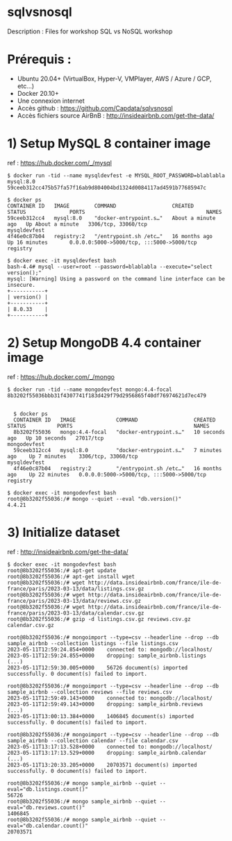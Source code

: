 # sqlvsnosql
Description : Files for workshop SQL vs NoSQL workshop

# Prérequis :
- Ubuntu 20.04+ (VirtualBox, Hyper-V, VMPlayer, AWS / Azure / GCP, etc...)
- Docker 20.10+
- Une connexion internet
- Accès github : https://github.com/Capdata/sqlvsnosql
- Accès fichiers source AirBnB : http://insideairbnb.com/get-the-data/ 

# 1) Setup MySQL 8 container image 
ref : https://hub.docker.com/_/mysql

<pre><code>$ docker run -tid --name mysqldevfest -e MYSQL_ROOT_PASSWORD=blablabla mysql:8.0
59ceeb312cc475b57fa57f16ab9d804004bd1324d0084117ad4591b77685947c

$ docker ps 
CONTAINER ID   IMAGE        COMMAND                  CREATED              STATUS              PORTS                                       NAMES
59ceeb312cc4   mysql:8.0    "docker-entrypoint.s…"   About a minute ago   Up About a minute   3306/tcp, 33060/tcp                         mysqldevfest
4f46e0c87b04   registry:2   "/entrypoint.sh /etc…"   16 months ago        Up 16 minutes       0.0.0.0:5000->5000/tcp, :::5000->5000/tcp   registry

$ docker exec -it mysqldevfest bash
bash-4.4# mysql --user=root --password=blablabla --execute="select version();"
mysql: [Warning] Using a password on the command line interface can be insecure.
+-----------+
| version() |
+-----------+
| 8.0.33    |
+-----------+
</pre></code>

# 2) Setup MongoDB 4.4 container image 
ref : https://hub.docker.com/_/mongo
<pre><code>$ docker run -tid --name mongodevfest mongo:4.4-focal
8b3202f55036bbb31f4307741f183d429f79d2956865f40df76974621d7ec479


  $ docker ps
  CONTAINER ID   IMAGE             COMMAND                  CREATED          STATUS          PORTS                                       NAMES
  8b3202f55036   mongo:4.4-focal   "docker-entrypoint.s…"   10 seconds ago   Up 10 seconds   27017/tcp                                   mongodevfest
  59ceeb312cc4   mysql:8.0         "docker-entrypoint.s…"   7 minutes ago    Up 7 minutes    3306/tcp, 33060/tcp                         mysqldevfest
  4f46e0c87b04   registry:2        "/entrypoint.sh /etc…"   16 months ago    Up 22 minutes   0.0.0.0:5000->5000/tcp, :::5000->5000/tcp   registry

$ docker exec -it mongodevfest bash
root@8b3202f55036:/# mongo --quiet --eval "db.version()"
4.4.21
</pre></code>

# 3) Initialize dataset 
ref : http://insideairbnb.com/get-the-data/

<pre><code>$ docker exec -it mongodevfest bash
root@8b3202f55036:/# apt-get update
root@8b3202f55036:/# apt-get install wget
root@8b3202f55036:/# wget http://data.insideairbnb.com/france/ile-de-france/paris/2023-03-13/data/listings.csv.gz
root@8b3202f55036:/# wget http://data.insideairbnb.com/france/ile-de-france/paris/2023-03-13/data/reviews.csv.gz
root@8b3202f55036:/# wget http://data.insideairbnb.com/france/ile-de-france/paris/2023-03-13/data/calendar.csv.gz
root@8b3202f55036:/# gzip -d listings.csv.gz reviews.csv.gz calendar.csv.gz

root@8b3202f55036:/# mongoimport --type=csv --headerline --drop --db sample_airbnb --collection listings --file listings.csv
2023-05-11T12:59:24.854+0000	connected to: mongodb://localhost/
2023-05-11T12:59:24.855+0000	dropping: sample_airbnb.listings
(...)
2023-05-11T12:59:30.005+0000	56726 document(s) imported successfully. 0 document(s) failed to import.

root@8b3202f55036:/# mongoimport --type=csv --headerline --drop --db sample_airbnb --collection reviews --file reviews.csv
2023-05-11T12:59:49.143+0000	connected to: mongodb://localhost/
2023-05-11T12:59:49.143+0000	dropping: sample_airbnb.reviews
(...)
2023-05-11T13:00:13.384+0000	1406845 document(s) imported successfully. 0 document(s) failed to import.

root@8b3202f55036:/# mongoimport --type=csv --headerline --drop --db sample_airbnb --collection calendar --file calendar.csv 
2023-05-11T13:17:13.528+0000	connected to: mongodb://localhost/
2023-05-11T13:17:13.529+0000	dropping: sample_airbnb.calendar
(...)
2023-05-11T13:20:33.205+0000	20703571 document(s) imported successfully. 0 document(s) failed to import.

root@8b3202f55036:/# mongo sample_airbnb --quiet --eval="db.listings.count()"
56726
root@8b3202f55036:/# mongo sample_airbnb --quiet --eval="db.reviews.count()"
1406845
root@8b3202f55036:/# mongo sample_airbnb --quiet --eval="db.calendar.count()"
20703571


</pre></code>

